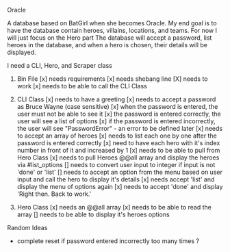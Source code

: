 Oracle

A database based on BatGirl when she becomes Oracle. My end goal is to have the database contain heroes, villains, locations, and teams. For now I will just focus on the Hero part The database will accept a password, list heroes in the database, and when a hero is chosen, their details will be displayed.

I need a CLI, Hero, and Scraper class

1. Bin File
  [x] needs requirements
  [x] needs shebang line
  [X] needs to work
  [x] needs to be able to call the CLI Class
2. CLI Class
  [x] needs to have a greeting
  [x] needs to accept a password as Bruce Wayne (case sensitive)
  [x] when the password is entered, the user must not be able to see it
  [x] the password is entered correctly, the user will see a list of options
  [x] if the password is entered incorrectly, the user will see "PasswordError" - an error to be defined later
  [x] needs to accept an array of heroes
  [x] needs to list each one by one after the password is entered correctly
  [x] need to have each hero with it's index number in front of it and increased by 1
  [x] needs to be able to pull from Hero Class
  [x] needs to pull Heroes @@all array and display the heroes via #list_options
  [] needs to convert user input to integer if input is not 'done' or 'list'
  [] needs to accept an option from the menu based on user input and call the hero to display it's details
  [x] needs accept 'list' and display the menu of options again
  [x] needs to accept 'done' and display 'Right then. Back to work.'

3. Hero Class
  [x] needs an @@all array
  [x] needs to be able to read the array
  [] needs to be able to display it's heroes options


Random Ideas
- complete reset if password entered incorrectly too many times ?
